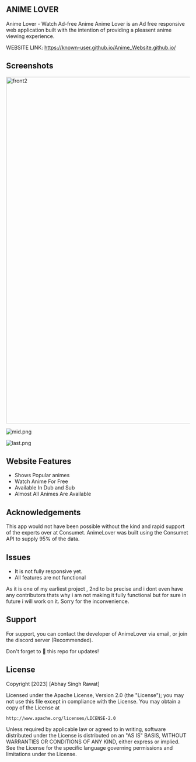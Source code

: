   ## ANIME LOVER

Anime Lover - Watch Ad-free Anime
Anime Lover is an Ad free responsive web application built with the intention of providing a pleasent anime viewing experience.

WEBSITE LINK: https://known-user.github.io/Anime_Website.github.io/




## Screenshots


<img width="948" alt="front2" src="https://user-images.githubusercontent.com/128237946/227219197-fc34d237-4029-4b53-b705-4b6a6b180a86.png">


![mid.png](https://user-images.githubusercontent.com/128237946/227095133-ba349688-0da2-49cf-a944-7454d89a2fd3.png)


![last.png](https://user-images.githubusercontent.com/128237946/227095132-2ba66c2a-6ae4-4fb3-a999-5a6990e42f7f.png)



## Website Features

- Shows Popular animes
- Watch Anime For Free
- Available In Dub and Sub
- Almost All Animes Are Available

## Acknowledgements

This app would not have been possible without the kind and rapid support of the experts over at Consumet. AnimeLover was built using the Consumet API to supply 95% of the data.


## Issues

- It is not fully responsive yet.
- All features are not functional

As it is one of my earliest project , 2nd to be precise and i dont even have any contributors thats why i am not making it fully functional but for sure in future i will work on it.
Sorry for the inconvenience.  


## Support

For support, you can contact the developer of AnimeLover via email, or join the discord server (Recommended).

Don't forget to 🌟 this repo for updates!
## License

Copyright [2023] [Abhay Singh Rawat]

Licensed under the Apache License, Version 2.0 (the "License");
you may not use this file except in compliance with the License.
You may obtain a copy of the License at

    http://www.apache.org/licenses/LICENSE-2.0

Unless required by applicable law or agreed to in writing, software
distributed under the License is distributed on an "AS IS" BASIS,
WITHOUT WARRANTIES OR CONDITIONS OF ANY KIND, either express or implied.
See the License for the specific language governing permissions and
limitations under the License.
